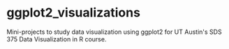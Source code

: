 # ggplot2_visualizations
 Mini-projects to study data visualization using ggplot2 for UT Austin's SDS 375 Data Visualization in R course.
